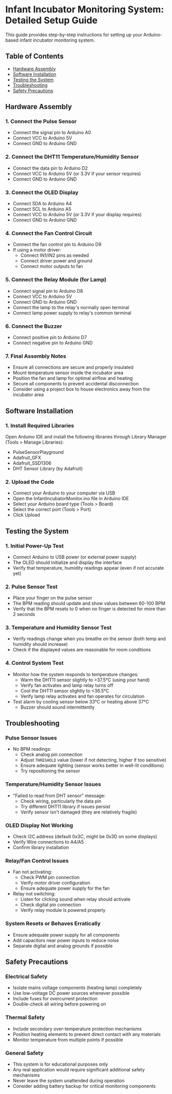 # Infant Incubator Monitoring System: Detailed Setup Guide

This guide provides step-by-step instructions for setting up your Arduino-based infant incubator monitoring system.

## Table of Contents
- [Hardware Assembly](#hardware-assembly)
- [Software Installation](#software-installation)
- [Testing the System](#testing-the-system)
- [Troubleshooting](#troubleshooting)
- [Safety Precautions](#safety-precautions)

## Hardware Assembly

### 1. Connect the Pulse Sensor
- Connect the signal pin to Arduino A0
- Connect VCC to Arduino 5V
- Connect GND to Arduino GND

### 2. Connect the DHT11 Temperature/Humidity Sensor
- Connect the data pin to Arduino D2
- Connect VCC to Arduino 5V (or 3.3V if your sensor requires)
- Connect GND to Arduino GND

### 3. Connect the OLED Display
- Connect SDA to Arduino A4
- Connect SCL to Arduino A5
- Connect VCC to Arduino 5V (or 3.3V if your display requires)
- Connect GND to Arduino GND

### 4. Connect the Fan Control Circuit
- Connect the fan control pin to Arduino D9
- If using a motor driver:
  - Connect IN1/IN2 pins as needed
  - Connect driver power and ground
  - Connect motor outputs to fan

### 5. Connect the Relay Module (for Lamp)
- Connect signal pin to Arduino D8
- Connect VCC to Arduino 5V
- Connect GND to Arduino GND
- Connect the lamp to the relay's normally open terminal
- Connect lamp power supply to relay's common terminal

### 6. Connect the Buzzer
- Connect positive pin to Arduino D7
- Connect negative pin to Arduino GND

### 7. Final Assembly Notes
- Ensure all connections are secure and properly insulated
- Mount temperature sensor inside the incubator area
- Position the fan and lamp for optimal airflow and heating
- Secure all components to prevent accidental disconnection
- Consider using a project box to house electronics away from the incubator area

## Software Installation

### 1. Install Required Libraries
Open Arduino IDE and install the following libraries through Library Manager (Tools > Manage Libraries):
- PulseSensorPlayground
- Adafruit_GFX
- Adafruit_SSD1306
- DHT Sensor Library (by Adafruit)

### 2. Upload the Code
- Connect your Arduino to your computer via USB
- Open the InfantIncubatorMonitor.ino file in Arduino IDE
- Select your Arduino board type (Tools > Board)
- Select the correct port (Tools > Port)
- Click Upload

## Testing the System

### 1. Initial Power-Up Test
- Connect Arduino to USB power (or external power supply)
- The OLED should initialize and display the interface
- Verify that temperature, humidity readings appear (even if not accurate yet)

### 2. Pulse Sensor Test
- Place your finger on the pulse sensor
- The BPM reading should update and show values between 60-100 BPM
- Verify that the BPM resets to 0 when no finger is detected for more than 2 seconds

### 3. Temperature and Humidity Sensor Test
- Verify readings change when you breathe on the sensor (both temp and humidity should increase)
- Check if the displayed values are reasonable for room conditions

### 4. Control System Test
- Monitor how the system responds to temperature changes:
  - Warm the DHT11 sensor slightly to >37.5°C (using your hand)
  - Verify fan activates and lamp relay turns off
  - Cool the DHT11 sensor slightly to <36.5°C
  - Verify lamp relay activates and fan operates for circulation
- Test alarm by cooling sensor below 33°C or heating above 37°C
  - Buzzer should sound intermittently

## Troubleshooting

### Pulse Sensor Issues
- No BPM readings:
  - Check analog pin connection
  - Adjust `THRESHOLD` value (lower if not detecting, higher if too sensitive)
  - Ensure adequate lighting (sensor works better in well-lit conditions)
  - Try repositioning the sensor

### Temperature/Humidity Sensor Issues
- "Failed to read from DHT sensor" message:
  - Check wiring, particularly the data pin
  - Try different DHT11 library if issues persist
  - Verify sensor isn't damaged (they are relatively fragile)

### OLED Display Not Working
- Check I2C address (default 0x3C, might be 0x3D on some displays)
- Verify Wire connections to A4/A5
- Confirm library installation

### Relay/Fan Control Issues
- Fan not activating:
  - Check PWM pin connection
  - Verify motor driver configuration
  - Ensure adequate power supply for the fan
- Relay not switching:
  - Listen for clicking sound when relay should activate
  - Check digital pin connection
  - Verify relay module is powered properly

### System Resets or Behaves Erratically
- Ensure adequate power supply for all components
- Add capacitors near power inputs to reduce noise
- Separate digital and analog grounds if possible

## Safety Precautions

### Electrical Safety
- Isolate mains voltage components (heating lamp) completely
- Use low-voltage DC power sources whenever possible
- Include fuses for overcurrent protection
- Double-check all wiring before powering on

### Thermal Safety
- Include secondary over-temperature protection mechanisms
- Position heating elements to prevent direct contact with any materials
- Monitor temperature from multiple points if possible

### General Safety
- This system is for educational purposes only
- Any real application would require significant additional safety mechanisms
- Never leave the system unattended during operation
- Consider adding battery backup for critical monitoring components
